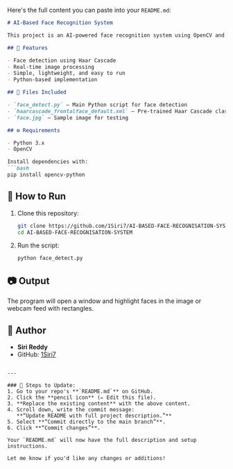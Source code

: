 Here's the full content you can paste into your `README.md`:

````markdown
# AI-Based Face Recognition System

This project is an AI-powered face recognition system using OpenCV and Haar Cascade classifiers. It detects human faces in real-time from images or video streams.

## 🧠 Features

- Face detection using Haar Cascade
- Real-time image processing
- Simple, lightweight, and easy to run
- Python-based implementation

## 📂 Files Included

- `face_detect.py` – Main Python script for face detection
- `haarcascade_frontalface_default.xml` – Pre-trained Haar Cascade classifier
- `face.jpg` – Sample image for testing

## ⚙️ Requirements

- Python 3.x
- OpenCV

Install dependencies with:
```bash
pip install opencv-python
````

## 🚀 How to Run

1. Clone this repository:

   ```bash
   git clone https://github.com/1Siri7/AI-BASED-FACE-RECOGNISATION-SYSTEM.git
   cd AI-BASED-FACE-RECOGNISATION-SYSTEM
   ```

2. Run the script:

   ```bash
   python face_detect.py
   ```

## 📷 Output

The program will open a window and highlight faces in the image or webcam feed with rectangles.

## 👤 Author

* **Siri Reddy**
* GitHub: [1Siri7](https://github.com/1Siri7)

```

---

### 📌 Steps to Update:
1. Go to your repo's **`README.md`** on GitHub.
2. Click the **pencil icon** (✏️ Edit this file).
3. **Replace the existing content** with the above content.
4. Scroll down, write the commit message:  
   **“Update README with full project description.”**
5. Select **“Commit directly to the main branch”**.
6. Click **“Commit changes”**.

Your `README.md` will now have the full description and setup instructions.

Let me know if you'd like any changes or additions!
```
